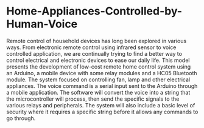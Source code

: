 # Home-Appliances-Controlled-by-Human-Voice
Remote control of household devices has long been explored in various ways. From electronic remote control using infrared sensor to voice controlled application, 
we are continually trying to find a better way to control electrical and electronic devices to ease our daily life. This model presents the development of low-cost 
remote home control system using an Arduino, a mobile device with some relay modules and a HC05 Bluetooth module. The system focused on controlling fan, lamp and other 
electrical appliances. The voice command is a serial input sent to the Arduino through a mobile application. The software will convert the voice into a string that the 
microcontroller will process, then send the specific signals to the various relays and peripherals. The system will also include a basic level of security where it 
requires a specific string before it allows any commands to go through. 
